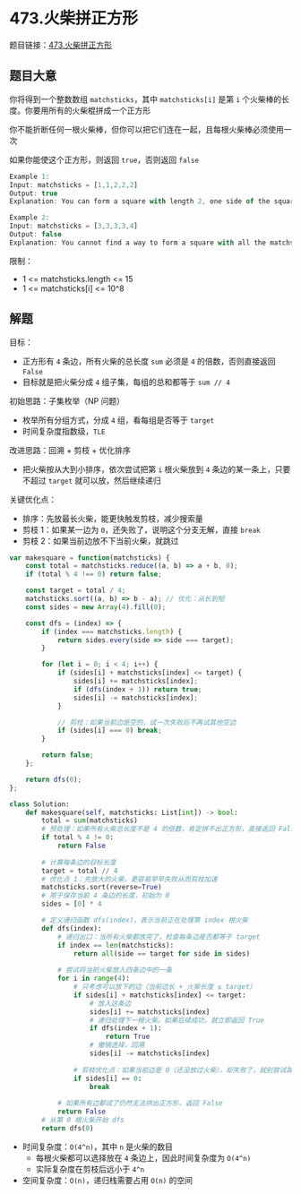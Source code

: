 # 473.火柴拼正方形

题目链接：[473.火柴拼正方形](https://leetcode.cn/problems/matchsticks-to-square/)

## 题目大意

你将得到一个整数数组 `matchsticks`，其中 `matchsticks[i]` 是第 `i` 个火柴棒的长度。你要用所有的火柴棍拼成一个正方形

你不能折断任何一根火柴棒，但你可以把它们连在一起，且每根火柴棒必须使用一次 

如果你能使这个正方形，则返回 `true`，否则返回 `false` 

```js
Example 1:
Input: matchsticks = [1,1,2,2,2]
Output: true
Explanation: You can form a square with length 2, one side of the square came two sticks with length 1.

Example 2:
Input: matchsticks = [3,3,3,3,4]
Output: false
Explanation: You cannot find a way to form a square with all the matchsticks.
```

限制：
- 1 <= matchsticks.length <= 15
- 1 <= matchsticks[i] <= 10^8

## 解题

目标：
- 正方形有 `4` 条边，所有火柴的总长度 `sum` 必须是 `4` 的倍数，否则直接返回 `False`
- 目标就是把火柴分成 `4` 组子集，每组的总和都等于 `sum // 4`

初始思路：子集枚举（NP 问题）
- 枚举所有分组方式，分成 `4` 组，看每组是否等于 `target`
- 时间复杂度指数级，`TLE`

改进思路：回溯 + 剪枝 + 优化排序
- 把火柴按从大到小排序，依次尝试把第 `i` 根火柴放到 `4` 条边的某一条上，只要不超过 `target` 就可以放，然后继续递归

关键优化点：
- 排序：先放最长火柴，能更快触发剪枝，减少搜索量
- 剪枝 1：如果某一边为 `0`，还失败了，说明这个分支无解，直接 `break`
- 剪枝 2：如果当前边放不下当前火柴，就跳过

```js
var makesquare = function(matchsticks) {
    const total = matchsticks.reduce((a, b) => a + b, 0);
    if (total % 4 !== 0) return false;

    const target = total / 4;
    matchsticks.sort((a, b) => b - a); // 优化：从长到短
    const sides = new Array(4).fill(0);

    const dfs = (index) => {
        if (index === matchsticks.length) {
            return sides.every(side => side === target);
        }

        for (let i = 0; i < 4; i++) {
            if (sides[i] + matchsticks[index] <= target) {
                sides[i] += matchsticks[index];
                if (dfs(index + 1)) return true;
                sides[i] -= matchsticks[index];
            }

            // 剪枝：如果当前边是空的，试一次失败后不再试其他空边
            if (sides[i] === 0) break;
        }

        return false;
    };

    return dfs(0);
};
```
```python
class Solution:
    def makesquare(self, matchsticks: List[int]) -> bool:
        total = sum(matchsticks)
        # 预处理：如果所有火柴总长度不是 4 的倍数，肯定拼不出正方形，直接返回 False
        if total % 4 != 0:
            return False
        
        # 计算每条边的目标长度
        target = total // 4
        # 优化点 1：先放大的火柴，更容易早早失败从而剪枝加速
        matchsticks.sort(reverse=True)
        # 用于保存当前 4 条边的长度，初始为 0
        sides = [0] * 4 

        # 定义递归函数 dfs(index)，表示当前正在处理第 index 根火柴
        def dfs(index):
            # 递归出口：当所有火柴都放完了，检查每条边是否都等于 target
            if index == len(matchsticks):
                return all(side == target for side in sides)
            
            # 尝试将当前火柴放入四条边中的一条
            for i in range(4):
                # 只考虑可以放下的边（当前边长 + 火柴长度 ≤ target）
                if sides[i] + matchsticks[index] <= target:
                    # 放入这条边
                    sides[i] += matchsticks[index]
                    # 递归处理下一根火柴。如果后续成功，就立即返回 True
                    if dfs(index + 1):
                        return True
                    # 撤销选择，回溯  
                    sides[i] -= matchsticks[index]
                
                # 剪枝优化点：如果当前边是 0（还没放过火柴），却失败了，就别尝试其它同为 0 的边了，因为等价
                if sides[i] == 0:
                    break
            
            # 如果所有边都试了仍然无法拼出正方形，返回 False
            return False
        # 从第 0 根火柴开始 dfs
        return dfs(0)
```

- 时间复杂度：`O(4^n)`，其中 `n` 是火柴的数目
  - 每根火柴都可以选择放在 `4` 条边上，因此时间复杂度为 `O(4^n)`
  - 实际复杂度在剪枝后远小于 `4^n`
- 空间复杂度：`O(n)`，递归栈需要占用 `O(n)` 的空间